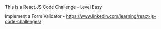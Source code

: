 This is a React.JS Code Challenge - Level Easy

Implement a Form Validator - https://www.linkedin.com/learning/react-js-code-challenges/